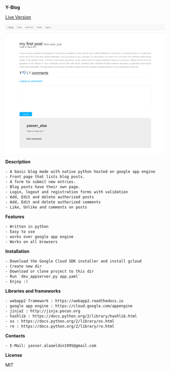 **Y-Blog**

[Live Version](https://my-udacity-project-159810.appspot.com)

![ScreenShot](https://github.com/yasseralaa/Y-Blog/blob/master/screenshots/Home.png)

**Description**

    - A basic blog made with native python hosted on google app engine
    - Front page that lists blog posts.
    - A form to submit new entries.
    - Blog posts have their own page.
    - Login, logout and registration forms with validation
    - Add, Edit and delete authorized posts
    - Add, Edit and delete authorized comments
    - Like, Unlike and comments on posts

**Features**

    - Written in python
    - Easy to use
    - works over google app engine
    - Works on all browsers

**Installation**

    - Download the Google Cloud SDK installer and install gcloud
    - Create new dir
    - Download or clone project to this dir
    - Run `dev_appserver.py app.yaml`
    - Enjoy :)

**Libraries and frameworks**

    - webapp2 framework : https://webapp2.readthedocs.io
    - google app engine : https://cloud.google.com/appengine
    - jinja2 : http://jinja.pocoo.org
    - hashlib : https://docs.python.org/2/library/hashlib.html
    - os : https://docs.python.org/2/library/os.html
    - re : https://docs.python.org/2/library/re.html

**Contacts**

    - E-Mail: yasser.alaaeldin1995@gmail.com

**License**

MIT